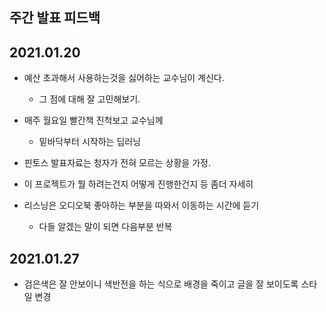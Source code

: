  주간 발표 피드백
----------------

## 2021.01.20

* 예산 초과해서 사용하는것을 싫어하는 교수님이 계신다.
    * 그 점에 대해 잘 고민해보기.

* 매주 월요일 빨간책 진척보고 교수님께
    * 밑바닥부터 시작하는 딥러닝

* 핀토스 발표자료는 청자가 전혀 모르는 상황을 가정.
* 이 프로젝트가 뭘 하려는건지 어떻게 진행한건지 등 좀더 자세히

* 리스닝은 오디오북 좋아하는 부분을 따와서 이동하는 시간에 듣기
    * 다들 알겠는 말이 되면 다음부분 반복

## 2021.01.27

* 검은색은 잘 안보이니 색반전을 하는 식으로 배경을 죽이고 글을 잘 보이도록 스타일 변경

